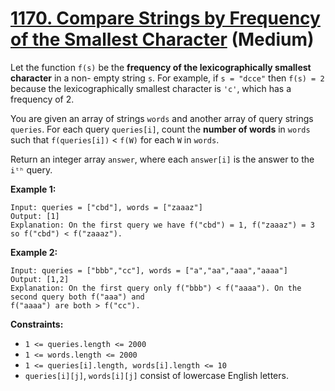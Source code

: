 # [1170. Compare Strings by Frequency of the Smallest Character][link] (Medium)

[link]: https://leetcode.com/problems/compare-strings-by-frequency-of-the-smallest-character/

Let the function `f(s)` be the **frequency of the lexicographically smallest character** in a non-
empty string `s`. For example, if `s = "dcce"` then `f(s) = 2` because the lexicographically
smallest character is `'c'`, which has a frequency of 2.

You are given an array of strings `words` and another array of query strings `queries`. For each
query `queries[i]`, count the **number of words** in `words` such that `f(queries[i])` < `f(W)` for
each `W` in `words`.

Return an integer array  `answer`, where each  `answer[i]` is the answer to the  `iᵗʰ` query.

**Example 1:**

```
Input: queries = ["cbd"], words = ["zaaaz"]
Output: [1]
Explanation: On the first query we have f("cbd") = 1, f("zaaaz") = 3 so f("cbd") < f("zaaaz").
```

**Example 2:**

```
Input: queries = ["bbb","cc"], words = ["a","aa","aaa","aaaa"]
Output: [1,2]
Explanation: On the first query only f("bbb") < f("aaaa"). On the second query both f("aaa") and
f("aaaa") are both > f("cc").
```

**Constraints:**

- `1 <= queries.length <= 2000`
- `1 <= words.length <= 2000`
- `1 <= queries[i].length, words[i].length <= 10`
- `queries[i][j]`, `words[i][j]` consist of lowercase English letters.

